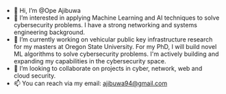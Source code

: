 - 👋 Hi, I’m @Ope Ajibuwa
- 👀 I’m interested in applying Machine Learning and AI techniques to solve cybersecurity problems. I have a strong networking and systems engineering background. 
- 🌱 I’m currently working on vehicular public key infrastructure research for my masters at Oregon State University. For my PhD, I will build novel ML algorithms to solve cybersecurity problems. I'm actively building and expanding my capabilities in the cybersecurity space.
- 💞️ I’m looking to collaborate on projects in cyber, network, web and cloud security.
- 📫 You can reach via my email: ajibuwa94@gmail.com

<!---
opeajibuwa/opeajibuwa is a ✨ special ✨ repository because its `README.md` (this file) appears on your GitHub profile.
You can click the Preview link to take a look at your changes.
--->
